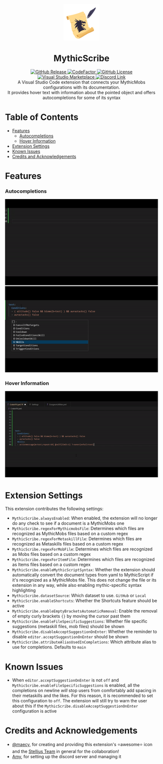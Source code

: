 <div align="center"><img src="./assets/icon.png" height=120></div>
<div align="center"><h1>MythicScribe</h1></div>


<div align="center">
    <a href="https://github.com/Lxlp38/MythicScribe/releases">
      <img alt="GitHub Release" src="https://img.shields.io/github/v/release/Lxlp38/MythicScribe">
    </a>
    <a href="https://www.codefactor.io/repository/github/lxlp38/mythicscribe/overview/master">
      <img src="https://www.codefactor.io/repository/github/lxlp38/mythicscribe/badge/master" alt="CodeFactor" />
    </a>
    <a href="https://github.com/Lxlp38/MythicScribe/blob/main/LICENSE.txt">
      <img alt="GitHub License" src="https://img.shields.io/github/license/Lxlp38/MythicScribe">
    </a>
</div>

<div align="center">
    <a href="https://marketplace.visualstudio.com/items?itemName=Lxlp.mythicscribe">
      <img alt="Visual Studio Marketplace" src="https://vsmarketplacebadges.dev/version-short/Lxlp.mythicscribe.png">
    </a>
    <a href="https://discord.gg/UgcPG5ADDe">
        <img src="https://discordapp.com/api/guilds/1303771917022658591/widget.png?style=shield" alt="Discord Link"/>
    </a>
</div>

<div align="center">
A Visual Studio Code extension that connects your MythicMobs configurations with its documentation.
</div>
<div align="center">
It provides hover text with information about the pointed object and offers autocompletions for some of its syntax
</div>

# Table of Contents

- [Features](#features)
  - [Autocompletions](#autocompletions)
  - [Hover Information](#hover-informations)
- [Extension Settings](#extension-settings)
- [Known Issues](#known-issues)
- [Credits and Acknowledgements](#credits-and-acknowledgements)

# Features

### Autocompletions
![Autocompletion Demo](https://raw.githubusercontent.com/Lxlp38/MythicScribe/refs/heads/master/demos/autocompletion-demo.gif)
![Autocompletion Demo](https://raw.githubusercontent.com/Lxlp38/MythicScribe/refs/heads/master/demos/autocompletion2-demo.gif)

### Hover Information
![Hover Demo](https://raw.githubusercontent.com/Lxlp38/MythicScribe/refs/heads/master/demos/hover-demo.gif)


# Extension Settings

This extension contributes the following settings:

* `MythicScribe.alwaysEnabled`: When enabled, the extension will no longer do any check to see if a document is a MythicMobs one
* `MythicScribe.regexForMythicmobsFile`: Determines which files are recognized as MythicMobs files based on a custom regex
* `MythicScribe.regexForMetaskillFile`: Determines which files are recognized as Metaskills files based on a custom regex
* `MythicScribe.regexForMobFile`: Determines which files are recognized as Mobs files based on a custom regex
* `MythicScribe.regexForItemFile`: Determines which files are recognized as Items files based on a custom regex
* `MythicScribe.enableMythicScriptSyntax`: Whether the extension should automatically convert the document types from yaml to MythicScript if it's recognized as a MythicMobs file. This does not change the file or its extension in any way, while also enabling mythic-specific syntax highlighting
* `MythicScribe.datasetSource`: Which dataset to use. `GitHub` or `Local`
* `MythicScribe.enableShortcuts`: Whether the Shortcuts feature should be active
* `MythicScribe.enableEmptyBracketsAutomaticRemoval`: Enable the removal of empty curly brackets `{}` by moving the cursor past them
* `MythicScribe.enableFileSpecificSuggestions`: Whether file specific suggestions (metaskill files, mob files) should be shown
* `MythicScribe.disableAcceptSuggestionOnEnter`: Whether the reminder to disable `editor.acceptSuggestionOnEnter` should be shown
* `MythicScribe.attributeAliasUsedInCompletions`: Which attribute alias to use for completions. Defaults to `main`

# Known Issues

* When `editor.acceptSuggestionOnEnter` is not `off` and `MythicScribe.enableFileSpecificSuggestions` is enabled, all the completions on newline *will* stop users from comfortably add spacing in their metaskills and the likes. For this reason, it is recommended to set this configuration to `off`. The extension will still try to warn the user about this if the `MythicScribe.disableAcceptSuggestionOnEnter` configuration is active


# Credits and Acknowledgements
- [@maecy](https://twitter.com/maecy_official?s=21&t=ZBZ5BDKcoa6LYFwgd690_A), for creating and providing this extension's ⭐awesome⭐ icon and the [Stellius Team](https://stellius.net/) in general for the collaboration!
- [Amy](https://discordapp.com/users/958391444840775720), for setting up the discord server and managing it
